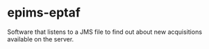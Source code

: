 # epims-eptaf
Software that listens to a JMS file to find out about new acquisitions available on the server.
